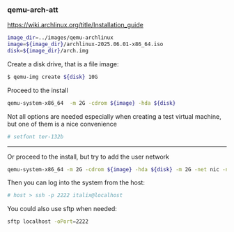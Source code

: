 ### qemu-arch-att

https://wiki.archlinux.org/title/Installation_guide


```bash
image_dir=../images/qemu-archlinux
image=${image_dir}/archlinux-2025.06.01-x86_64.iso
disk=${image_dir}/arch.img
```


Create a disk drive, that is a file image:
```bash
$ qemu-img create ${disk} 10G
```

Proceed to the install
```bash
qemu-system-x86_64  -m 2G -cdrom ${image} -hda ${disk}
```

Not all options are needed especially when creating a test virtual machine, but one of them is a nice convenience

```bash
# setfont ter-132b
```



---

Or proceed to the install, but try to add the user network
```bash
qemu-system-x86_64 -m 2G -cdrom ${image} -hda ${disk} -m 2G -net nic -net user,hostfwd=tcp::2222-:22
```


Then you can log into the system from the host:
```bash
# host > ssh -p 2222 italix@localhost
```


You could also use sftp when needed:
```bash
sftp localhost -oPort=2222
```

